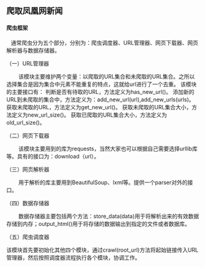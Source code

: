 ## 爬取凤凰网新闻

#### 爬虫框架

   通常爬虫分为五个部分，分别为：爬虫调度器、URL管理器、网页下载器、网页解析器与数据存储器。

（一）URL管理器

        该模块主要维护两个变量：以爬取的URL集合和未爬取的URL集合。之所以选择集合是因为集合中元素不能重复的特点，这就给url进行了一个去重。
    该模块的主要接口有：
    判断是否有待取的URL，方法定义为has_new_url()。
    添加新的URL到未爬取的集合中，方法定义为：add_new_url(url),add_new_urls(urls)。
    获取未爬取的URL，方法定义为get_new_url()。
    获取未爬取的URL集合大小，方法定义为new_url_size()。
    获取已爬取的URL集合大小，方法定义为old_url_size()。

（二）网页下载器

        该模块主要用到的库为requests，当然大家也可以根据自己需要选择urllib库等。具有的接口为：download（url）。

（三）网页解析器

        用于解析的库主要用到BeautifulSoup、lxml等。提供一个parser对外的接口。

（四）数据存储器

        数据存储器主要包括两个方法：store_data(data)用于将解析出来的有效数据存储到内存；output_html()用于将存储的数据输出到指定的文件或者数据库。

（五）爬虫调度器

​	该模块首先要初始化其他四个模块，通过crawl(root_url)方法将起始链接传入URL管理器，然后按照调度器流程执行各个模块，协调工作。

